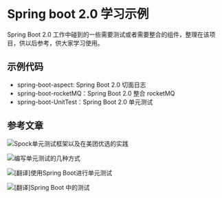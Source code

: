 # Spring boot 2.0 学习示例


Spring Boot 2.0 工作中碰到的一些需要测试或者需要整合的组件，整理在该项目，供以后参考，供大家学习使用。

 
## 示例代码

- spring-boot-aspect: Spring Boot 2.0 切面日志
- spring-boot-rocketMQ：Spring Boot 2.0 整合 rocketMQ
- spring-boot-UnitTest：Spring Boot 2.0 单元测试

## 参考文章

![Spock单元测试框架以及在美团优选的实践](https://mp.weixin.qq.com/s/7z_C_5bwL10kGiAIwwJ9Ew)

![编写单元测试的几种方式](https://mp.weixin.qq.com/s/ZzDV8q31ViZzM9fG_tonww)

![[翻译]使用Spring Boot进行单元测试](https://mp.weixin.qq.com/s/AP5eHf-r1ikjw1Z_C3vkbw)

![[翻译]Spring Boot 中的测试](https://mp.weixin.qq.com/s/Ii2yhCZj5rhLQokpau3a3Q)



